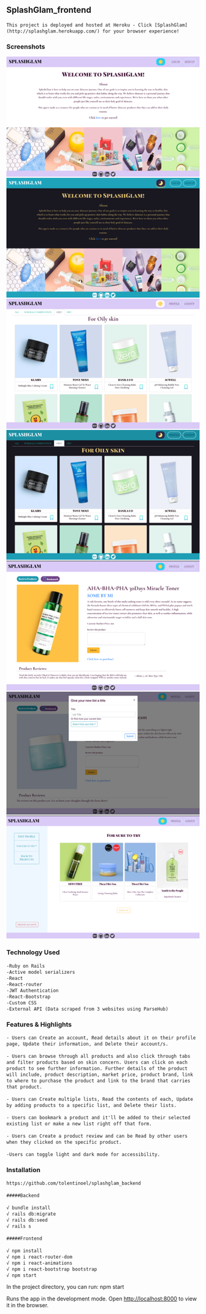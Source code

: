 
## SplashGlam_frontend
    This project is deployed and hosted at Heroku - Click [SplashGlam](http://splashglam.herokuapp.com/) for your browser experience!


### Screenshots
   ![Home Page on light mode](https://github.com/tolentinoel/splashglam_frontend/blob/main/src/screenshots/LightMode_home.png)
   ![Home Page on dark mode](https://github.com/tolentinoel/splashglam_frontend/blob/main/src/screenshots/DarkMode_home.png)
   ![Product List on light mode](https://github.com/tolentinoel/splashglam_frontend/blob/main/src/screenshots/LightMode_main.png)
   ![Product List on dark mode](https://github.com/tolentinoel/splashglam_frontend/blob/main/src/screenshots/DarkMode_main.png)
   ![Example product page](https://github.com/tolentinoel/splashglam_frontend/blob/main/src/screenshots/productpage.png)
   ![Creating list](https://github.com/tolentinoel/splashglam_frontend/blob/main/src/screenshots/CreateList.png)
   ![Viewing bookmarked products](https://github.com/tolentinoel/splashglam_frontend/blob/main/src/screenshots/ViewLists.png)

### Technology Used
    -Ruby on Rails
    -Active model serializers
    -React
    -React-router
    -JWT Authentication
    -React-Bootstrap
    -Custom CSS
    -External API (Data scraped from 3 websites using ParseHub)

### Features & Highlights
    - Users can Create an account, Read details about it on their profile page, Update their information, and Delete their account/s.

    - Users can browse through all products and also click through tabs and filter products based on skin concern. Users can click on each product to see further information. Further details of the product will include, product description, market price, product brand, link to where to purchase the product and link to the brand that carries that product.

    - Users can Create multiple lists, Read the contents of each, Update by adding products to a specific list, and Delete their lists.

    - Users can bookmark a product and it'll be added to their selected existing list or make a new list right off that form.

    - Users can Create a product review and can be Read by other users when they clicked on the specific product.

    -Users can toggle light and dark mode for accessibility.

### Installation
    https://github.com/tolentinoel/splashglam_backend

    #####Backend

    √ bundle install
    √ rails db:migrate
    √ rails db:seed
    √ rails s

    #####Frontend

    √ npm install
    √ npm i react-router-dom
    √ npm i react-animations
    √ npm i react-bootstrap bootstrap
    √ npm start

In the project directory, you can run:
npm start

Runs the app in the development mode.
Open [http://localhost:8000](http://localhost:8000) to view it in the browser.

